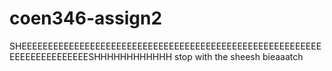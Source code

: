 ﻿# coen346-assign2
SHEEEEEEEEEEEEEEEEEEEEEEEEEEEEEEEEEEEEEEEEEEEEEEEEEEEEEEEEEEEEEEEEEEEEEEEESHHHHHHHHHHHH
stop with the sheesh 
bieaaatch
